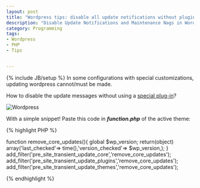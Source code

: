 ```yaml
---
layout: post
title: "Wordpress tips: disable all update notifications without plugins"
description: "Disable Update Notifications and Maintenance Nags in WordPress"
category: Programming
tags: 
- Wordpress
- PHP
- Tips


---
```

{% include JB/setup %}
In some configurations with special customizations, updating wordpress cannot/must be made.

How to disable the update messages without using a [special plug-in](https://wordpress.org/plugins/disable-wordpress-updates/)?

![Wordpress](http://pixabay.com/static/uploads/photo/2014/02/13/07/28/wordpress-265132_640.jpg)
<!-- more -->

With a simple snippet! Paste this code in ***function.php*** of the active theme:

{% highlight PHP %}

function remove_core_updates(){
   global $wp_version;
   return(object) array('last_checked'=> time(),'version_checked'=> $wp_version,);
}
add_filter('pre_site_transient_update_core','remove_core_updates');
add_filter('pre_site_transient_update_plugins','remove_core_updates');
add_filter('pre_site_transient_update_themes','remove_core_updates');

{% endhighlight %}
